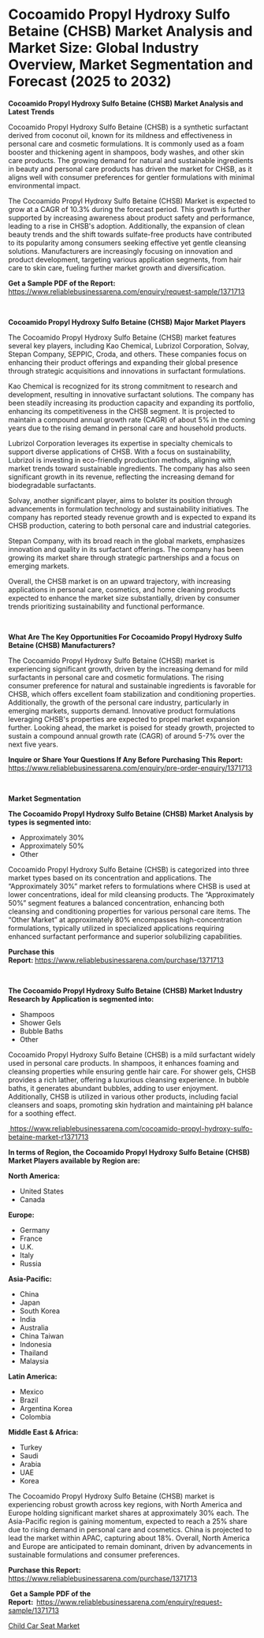 <p><h1>Cocoamido Propyl Hydroxy Sulfo Betaine (CHSB) Market Analysis and Market Size: Global Industry Overview, Market Segmentation and Forecast (2025 to 2032)</h1></p><p><strong>Cocoamido Propyl Hydroxy Sulfo Betaine (CHSB) Market Analysis and Latest Trends</strong></p>
<p><p>Cocoamido Propyl Hydroxy Sulfo Betaine (CHSB) is a synthetic surfactant derived from coconut oil, known for its mildness and effectiveness in personal care and cosmetic formulations. It is commonly used as a foam booster and thickening agent in shampoos, body washes, and other skin care products. The growing demand for natural and sustainable ingredients in beauty and personal care products has driven the market for CHSB, as it aligns well with consumer preferences for gentler formulations with minimal environmental impact.</p><p>The Cocoamido Propyl Hydroxy Sulfo Betaine (CHSB) Market is expected to grow at a CAGR of 10.3% during the forecast period. This growth is further supported by increasing awareness about product safety and performance, leading to a rise in CHSB's adoption. Additionally, the expansion of clean beauty trends and the shift towards sulfate-free products have contributed to its popularity among consumers seeking effective yet gentle cleansing solutions. Manufacturers are increasingly focusing on innovation and product development, targeting various application segments, from hair care to skin care, fueling further market growth and diversification.</p></p>
<p><strong>Get a Sample PDF of the Report:&nbsp;</strong> <a href="https://www.reliablebusinessarena.com/enquiry/request-sample/1371713?utm_campaign=2177&utm_medium=2&utm_source=Github&utm_content=ia&utm_term=22032025&utm_id=cocoamido-propyl-hydroxy-sulfo-betaine-chsb">https://www.reliablebusinessarena.com/enquiry/request-sample/1371713</a></p>
<p>&nbsp;</p>
<p><strong>Cocoamido Propyl Hydroxy Sulfo Betaine (CHSB) Major Market Players</strong></p>
<p><p>The Cocoamido Propyl Hydroxy Sulfo Betaine (CHSB) market features several key players, including Kao Chemical, Lubrizol Corporation, Solvay, Stepan Company, SEPPIC, Croda, and others. These companies focus on enhancing their product offerings and expanding their global presence through strategic acquisitions and innovations in surfactant formulations.</p><p>Kao Chemical is recognized for its strong commitment to research and development, resulting in innovative surfactant solutions. The company has been steadily increasing its production capacity and expanding its portfolio, enhancing its competitiveness in the CHSB segment. It is projected to maintain a compound annual growth rate (CAGR) of about 5% in the coming years due to the rising demand in personal care and household products.</p><p>Lubrizol Corporation leverages its expertise in specialty chemicals to support diverse applications of CHSB. With a focus on sustainability, Lubrizol is investing in eco-friendly production methods, aligning with market trends toward sustainable ingredients. The company has also seen significant growth in its revenue, reflecting the increasing demand for biodegradable surfactants.</p><p>Solvay, another significant player, aims to bolster its position through advancements in formulation technology and sustainability initiatives. The company has reported steady revenue growth and is expected to expand its CHSB production, catering to both personal care and industrial categories.</p><p>Stepan Company, with its broad reach in the global markets, emphasizes innovation and quality in its surfactant offerings. The company has been growing its market share through strategic partnerships and a focus on emerging markets.</p><p>Overall, the CHSB market is on an upward trajectory, with increasing applications in personal care, cosmetics, and home cleaning products expected to enhance the market size substantially, driven by consumer trends prioritizing sustainability and functional performance.</p></p>
<p>&nbsp;</p>
<p><strong>What Are The Key Opportunities For Cocoamido Propyl Hydroxy Sulfo Betaine (CHSB) Manufacturers?</strong></p>
<p><p>The Cocoamido Propyl Hydroxy Sulfo Betaine (CHSB) market is experiencing significant growth, driven by the increasing demand for mild surfactants in personal care and cosmetic formulations. The rising consumer preference for natural and sustainable ingredients is favorable for CHSB, which offers excellent foam stabilization and conditioning properties. Additionally, the growth of the personal care industry, particularly in emerging markets, supports demand. Innovative product formulations leveraging CHSB's properties are expected to propel market expansion further. Looking ahead, the market is poised for steady growth, projected to sustain a compound annual growth rate (CAGR) of around 5-7% over the next five years.</p></p>
<p><strong>Inquire or Share Your Questions If Any Before Purchasing This Report:</strong> <a href="https://www.reliablebusinessarena.com/enquiry/pre-order-enquiry/1371713?utm_campaign=2177&utm_medium=2&utm_source=Github&utm_content=ia&utm_term=22032025&utm_id=cocoamido-propyl-hydroxy-sulfo-betaine-chsb">https://www.reliablebusinessarena.com/enquiry/pre-order-enquiry/1371713</a></p>
<p>&nbsp;</p>
<p><strong>Market Segmentation</strong></p>
<p><strong>The Cocoamido Propyl Hydroxy Sulfo Betaine (CHSB) Market Analysis by types is segmented into:</strong></p>
<p><ul><li>Approximately 30%</li><li>Approximately 50%</li><li>Other</li></ul></p>
<p><p>Cocoamido Propyl Hydroxy Sulfo Betaine (CHSB) is categorized into three market types based on its concentration and applications. The “Approximately 30%” market refers to formulations where CHSB is used at lower concentrations, ideal for mild cleansing products. The “Approximately 50%” segment features a balanced concentration, enhancing both cleansing and conditioning properties for various personal care items. The “Other Market” at approximately 80% encompasses high-concentration formulations, typically utilized in specialized applications requiring enhanced surfactant performance and superior solubilizing capabilities.</p></p>
<p><strong>Purchase this Report:&nbsp;</strong><a href="https://www.reliablebusinessarena.com/purchase/1371713?utm_campaign=2177&utm_medium=2&utm_source=Github&utm_content=ia&utm_term=22032025&utm_id=cocoamido-propyl-hydroxy-sulfo-betaine-chsb">https://www.reliablebusinessarena.com/purchase/1371713</a></p>
<p>&nbsp;</p>
<p><strong>The Cocoamido Propyl Hydroxy Sulfo Betaine (CHSB) Market Industry Research by Application is segmented into:</strong></p>
<p><ul><li>Shampoos</li><li>Shower Gels</li><li>Bubble Baths</li><li>Other</li></ul></p>
<p><p>Cocoamido Propyl Hydroxy Sulfo Betaine (CHSB) is a mild surfactant widely used in personal care products. In shampoos, it enhances foaming and cleansing properties while ensuring gentle hair care. For shower gels, CHSB provides a rich lather, offering a luxurious cleansing experience. In bubble baths, it generates abundant bubbles, adding to user enjoyment. Additionally, CHSB is utilized in various other products, including facial cleansers and soaps, promoting skin hydration and maintaining pH balance for a soothing effect.</p></p>
<p><a href="https://www.reliablebusinessarena.com/cocoamido-propyl-hydroxy-sulfo-betaine-market-r1371713?utm_campaign=2177&utm_medium=2&utm_source=Github&utm_content=ia&utm_term=22032025&utm_id=cocoamido-propyl-hydroxy-sulfo-betaine-chsb">&nbsp;https://www.reliablebusinessarena.com/cocoamido-propyl-hydroxy-sulfo-betaine-market-r1371713</a></p>
<p><strong>In terms of Region, the Cocoamido Propyl Hydroxy Sulfo Betaine (CHSB) Market Players available by Region are:</strong></p>
<p>
    <p> <strong> North America: </strong>
        <ul>
            <li>United States</li>
            <li>Canada</li>
        </ul>
        </p> 
    <p> <strong> Europe: </strong>
        <ul>
            <li>Germany</li>
            <li>France</li>
            <li>U.K.</li>
            <li>Italy</li>
            <li>Russia</li>
        </ul>
        </p> 
    <p> <strong> Asia-Pacific: </strong>
        <ul>
            <li>China</li>
            <li>Japan</li>
            <li>South Korea</li>
            <li>India</li>
            <li>Australia</li>
            <li>China Taiwan</li>
            <li>Indonesia</li>
            <li>Thailand</li>
            <li>Malaysia</li>
        </ul>
        </p> 
    <p> <strong> Latin America: </strong>
        <ul>
            <li>Mexico</li>
            <li>Brazil</li>
            <li>Argentina Korea</li>
            <li>Colombia</li>
        </ul>
        </p> 
    <p> <strong> Middle East & Africa: </strong>
        <ul>
            <li>Turkey</li>
            <li>Saudi</li>
            <li>Arabia</li>
            <li>UAE</li>
            <li>Korea</li>
        </ul>
    </p>
    </p>
<p><p>The Cocoamido Propyl Hydroxy Sulfo Betaine (CHSB) market is experiencing robust growth across key regions, with North America and Europe holding significant market shares at approximately 30% each. The Asia-Pacific region is gaining momentum, expected to reach a 25% share due to rising demand in personal care and cosmetics. China is projected to lead the market within APAC, capturing about 18%. Overall, North America and Europe are anticipated to remain dominant, driven by advancements in sustainable formulations and consumer preferences.</p></p>
<p><strong>Purchase this Report: </strong><a href="https://www.reliablebusinessarena.com/purchase/1371713?utm_campaign=2177&utm_medium=2&utm_source=Github&utm_content=ia&utm_term=22032025&utm_id=cocoamido-propyl-hydroxy-sulfo-betaine-chsb">https://www.reliablebusinessarena.com/purchase/1371713</a></p>
<p>&nbsp;<strong>Get a Sample PDF of the Report:&nbsp;&nbsp;</strong><a href="https://www.reliablebusinessarena.com/enquiry/request-sample/1371713?utm_campaign=2177&utm_medium=2&utm_source=Github&utm_content=ia&utm_term=22032025&utm_id=cocoamido-propyl-hydroxy-sulfo-betaine-chsb">https://www.reliablebusinessarena.com/enquiry/request-sample/1371713</a></p>
<p><strong></strong></p>
<p><p><a href="https://github.com/SamiaChowdhury801/Market-Research-Report-List-2/blob/main/child-car-seat-market.md?utm_campaign=2177&utm_medium=2&utm_source=Github&utm_content=ia&utm_term=22032025&utm_id=cocoamido-propyl-hydroxy-sulfo-betaine-chsb">Child Car Seat Market</a></p></p>